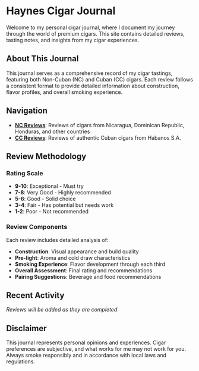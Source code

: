 # Haynes Cigar Journal

Welcome to my personal cigar journal, where I document my journey through the world of premium cigars. This site contains detailed reviews, tasting notes, and insights from my cigar experiences.

## About This Journal

This journal serves as a comprehensive record of my cigar tastings, featuring both Non-Cuban (NC) and Cuban (CC) cigars. Each review follows a consistent format to provide detailed information about construction, flavor profiles, and overall smoking experience.

## Navigation

- **[NC Reviews](nc-reviews/)**: Reviews of cigars from Nicaragua, Dominican Republic, Honduras, and other countries
- **[CC Reviews](cc-reviews/)**: Reviews of authentic Cuban cigars from Habanos S.A.

## Review Methodology

### Rating Scale
- **9-10**: Exceptional - Must try
- **7-8**: Very Good - Highly recommended  
- **5-6**: Good - Solid choice
- **3-4**: Fair - Has potential but needs work
- **1-2**: Poor - Not recommended

### Review Components
Each review includes detailed analysis of:
- **Construction**: Visual appearance and build quality
- **Pre-light**: Aroma and cold draw characteristics
- **Smoking Experience**: Flavor development through each third
- **Overall Assessment**: Final rating and recommendations
- **Pairing Suggestions**: Beverage and food recommendations

## Recent Activity

*Reviews will be added as they are completed*

## Disclaimer

This journal represents personal opinions and experiences. Cigar preferences are subjective, and what works for me may not work for you. Always smoke responsibly and in accordance with local laws and regulations.
